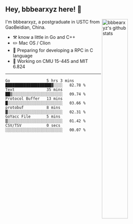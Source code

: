 ## Hey, bbbearxyz here! :wave:

<img align="right" alt="bbbearxyz's github stats" width="40%" src="https://github-readme-stats.vercel.app/api?username=bbbearxyz&show_icons=true">

I'm bbbearxyz, a postgraduate in USTC from GaoBeidian, China.

-   :hammer_and_pick:    know a little in Go and C++
-   :pencil2: Mac OS / Clion
-   :seedling: Preparing for developing a RPC in C language 
-   :thinking: Working on CMU 15-445 and MIT 6.824
---
<!--START_SECTION:waka-->

```text
Go                5 hrs 3 mins    ████████████████████▓░░░░   82.78 %
Text              35 mins         ██▒░░░░░░░░░░░░░░░░░░░░░░   09.74 %
Protocol Buffer   13 mins         █░░░░░░░░░░░░░░░░░░░░░░░░   03.66 %
protobuf          8 mins          ▓░░░░░░░░░░░░░░░░░░░░░░░░   02.31 %
GoYacc File       5 mins          ▒░░░░░░░░░░░░░░░░░░░░░░░░   01.42 %
CSV/TSV           0 secs          ░░░░░░░░░░░░░░░░░░░░░░░░░   00.07 %
```

<!--END_SECTION:waka-->
